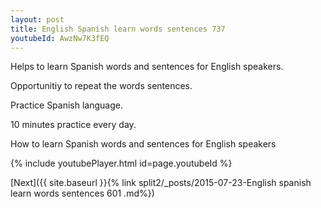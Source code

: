 ```yaml
---
layout: post
title: English Spanish learn words sentences 737 
youtubeId: AwzNw7K3fEQ
---
```

 
 
Helps to learn Spanish words and sentences for English speakers.

Opportunitiy to repeat the words sentences. 

Practice Spanish language. 
 
10 minutes practice every day. 
 
How to learn Spanish words and sentences for English speakers 
 
{% include youtubePlayer.html id=page.youtubeId %}
 
 
[Next]({{ site.baseurl }}{% link  split2/_posts/2015-07-23-English spanish learn words sentences 601 .md%})
 
